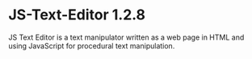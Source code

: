 # JS-Text-Editor 1.2.8
JS Text Editor is a text manipulator written as a web page in HTML and using JavaScript for procedural text manipulation.
